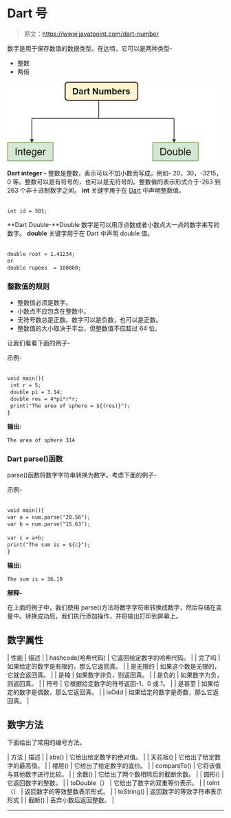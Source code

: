 # Dart 号

> 原文：<https://www.javatpoint.com/dart-number>

数字是用于保存数值的数据类型。在达特，它可以是两种类型-

*   整数
*   两倍

![Dart Number](img/ba0c50622773b13f82bbcea0b68e66b1.png)

**Dart integer -** 整数是整数，表示可以不加小数而写成。例如- 20，30，-3215，0 等。整数可以是有符号的，也可以是无符号的。整数值的表示形式介于-263 到 263 个非十进制数字之间。 **int** 关键字用于在 [Dart](https://www.javatpoint.com/dart-programming) 中声明整数值。

```

int id = 501; 

```

**Dart Double-**Double 数字是可以用浮点数或者小数点大一点的数字来写的数字。 **double** 关键字用于在 Dart 中声明 double 值。

```

double root = 1.41234;
or
double rupees  = 100000;

```

### 整数值的规则

*   整数值必须是数字。
*   小数点不应包含在整数中。
*   无符号数总是正数。数字可以是负数，也可以是正数。
*   整数值的大小取决于平台，但整数值不应超过 64 位。

让我们看看下面的例子-

示例-

```

void main(){  
 int r = 5;
 double pi = 3.14;
 double res = 4*pi*r*r;  
 print("The area of sphere = ${(res)}");
}

```

**输出:**

```
The area of sphere 314 

```

### Dart parse()函数

parse()函数将数字字符串转换为数字。考虑下面的例子-

示例-

```

void main(){
var a = num.parse("20.56");
var b = num.parse("15.63");

var c = a+b; 
print("The sum is = ${c}");
}

```

**输出:**

```
The sum is = 36.19

```

**解释-**

在上面的例子中，我们使用 parse()方法将数字字符串转换成数字，然后存储在变量中。转换成功后，我们执行添加操作，并将输出打印到屏幕上。

## 数字属性

| 性能 | 描述 |
| hashcode(哈希代码) | 它返回给定数字的哈希代码。 |
| 完了吗 | 如果给定的数字是有限的，那么它返回真。 |
| 是无限的 | 如果这个数是无限的，它就会返回真。 |
| 是楠 | 如果数字非负，则返回真。 |
| 是负的 | 如果数字为负，则返回真。 |
| 符号 | 它根据给定数字的符号返回-1、0 或 1。 |
| 是甚至 | 如果给定的数字是偶数，那么它返回真。 |
| isOdd | 如果给定的数字是奇数，那么它返回真。 |

## 数字方法

下面给出了常用的编号方法。

| 方法 | 描述 |
| abs() | 它给出给定数字的绝对值。 |
| 天花板() | 它给出了给定数字的最高值。 |
| 楼层() | 它给出了给定数字的底价。 |
| compareTo() | 它将该值与其他数字进行比较。 |
| 余数() | 它给出了两个数相除后的截断余数。 |
| 圆形() | 它返回数字的整数。 |
| toDouble（） | 它给出了数字的双重等价表示。 |
| toInt（） | 返回数字的等效整数表示形式。 |
| toString() | 返回数字的等效字符串表示形式 |
| 截断() | 丢弃小数后返回整数。 |

* * *